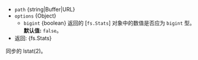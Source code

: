 <!-- YAML
added: v0.1.30
changes:
  - version: v7.6.0
    pr-url: https://github.com/nodejs/node/pull/10739
    description: 参数 `path` 可以是 WHATWG `URL` 对象（使用 `file:` 协议）。 
      该支持目前仍是实验的。
  - version: v10.5.0
    pr-url: https://github.com/nodejs/node/pull/20220
    description: 接受额外的 `options` 对象，用于指定返回的数值是否为 bigint。
-->

* `path` {string|Buffer|URL}
* `options` {Object}
  * `bigint` {boolean} 返回的 [`fs.Stats`] 对象中的数值是否应为 `bigint` 型。**默认值:** `false`。
* 返回: {fs.Stats}

同步的 lstat(2)。


